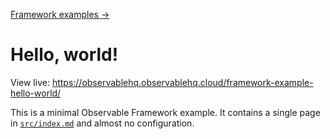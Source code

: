 [Framework examples →](../)

# Hello, world!

View live: <https://observablehq.observablehq.cloud/framework-example-hello-world/>

This is a minimal Observable Framework example. It contains a single page in [`src/index.md`](./src/index.md) and almost no configuration.

